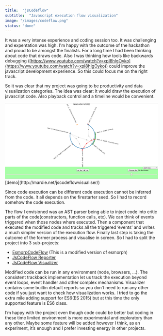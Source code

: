 ```yaml
---
title:  "jsCodeflow"
subtitle:  "Javascript execution flow visualization"
image: "/images/codeflow.png"
status: "done"
---
```

It was a very intense experience and coding session too. It was challenging and expentation was high. I'm happy with the outcome of the hackathon and proud to be amongst the finalists.
For a long time I had been thinking about code that draws code. Also I was thinking how tools like backwards debugging ([https://www.youtube.com/watch?v=xpI8hIgOyko](https://www.youtube.com/watch?v=xpI8hIgOyko)) could improve the javascript development experience. So this could focus me on the right track.

So it was clear that my project was going to be productivity and data visualization categories.
The idea was clear: it would draw the execution of javascript code. Also playback control and a timeline would be convenient.

<img src="/images/posts/codeflowvisualizer.png" alt="hi" class="inline"/>
[demo](http://mardie.net/jscodeflowvisualiser/)



Since code execution can be different code execution cannot be inferred from the code. It all depends on the firestarter seed. So I had to record somehow the code execution.

The flow I envisioned was an AST parser being able to inject code into critic parts of the code(constructors, function calls, etc). We can think of events triggered when those nodes where executed. Then a component that executed the modified code and tracks all the triggered ‘events’ and writes a much simpler version of the execution flow. Finally last step is taking the outcome of the former process and visualise in screen. So I had to split the project into 3 sub-projects:

- [EsmorpCodeFlow](https://github.com/mardie/esmorphcodeflow) (This is a modified version of esmorph)
- [JsCodeFlow Reporter](https://github.com/mardie/jscodeflowreporter)
- [JsCodeFlow Visualizer](https://github.com/mardie/jscodeflowvisualiser)


Modified code can be run in any environment (node, browsers, …).
The consistent trackback implementation let us track the execution beyond event loops, event handler and other complex mechanisms.
Visualizer contains some builtin default reports so you don’t need to run any other code if you just want to check how visualization works.
I tried to go the extra mile adding support for ES6(ES 2015) but at this time the only supported feature is ES6 class.

I’m happy with the project even though code could be better but coding in these time limited environment is more experimental and exploratory than any other. Maybe some feature will be added however I think, as an experiment, it’s enough and I prefer investing energy in other projects.
